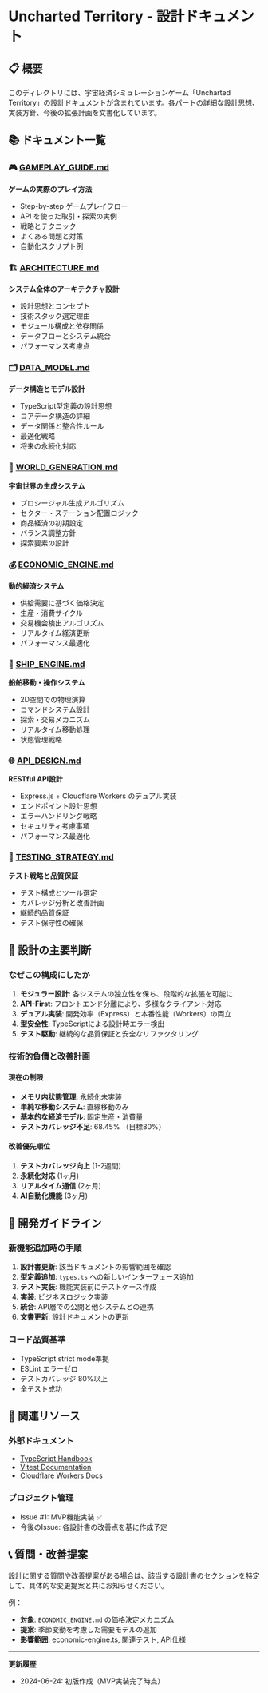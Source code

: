 # Uncharted Territory - 設計ドキュメント

## 📋 概要

このディレクトリには、宇宙経済シミュレーションゲーム「Uncharted Territory」の設計ドキュメントが含まれています。各パートの詳細な設計思想、実装方針、今後の拡張計画を文書化しています。

## 📚 ドキュメント一覧

### 🎮 [GAMEPLAY_GUIDE.md](./GAMEPLAY_GUIDE.md)
**ゲームの実際のプレイ方法**
- Step-by-step ゲームプレイフロー
- API を使った取引・探索の実例
- 戦略とテクニック
- よくある問題と対策
- 自動化スクリプト例

### 🏗️ [ARCHITECTURE.md](./ARCHITECTURE.md)
**システム全体のアーキテクチャ設計**
- 設計思想とコンセプト
- 技術スタック選定理由  
- モジュール構成と依存関係
- データフローとシステム統合
- パフォーマンス考慮点

### 🗂️ [DATA_MODEL.md](./DATA_MODEL.md)
**データ構造とモデル設計**
- TypeScript型定義の設計思想
- コアデータ構造の詳細
- データ関係と整合性ルール
- 最適化戦略
- 将来の永続化対応

### 🌌 [WORLD_GENERATION.md](./WORLD_GENERATION.md)
**宇宙世界の生成システム**
- プロシージャル生成アルゴリズム
- セクター・ステーション配置ロジック
- 商品経済の初期設定
- バランス調整方針
- 探索要素の設計

### 💰 [ECONOMIC_ENGINE.md](./ECONOMIC_ENGINE.md)
**動的経済システム**
- 供給需要に基づく価格決定
- 生産・消費サイクル
- 交易機会検出アルゴリズム
- リアルタイム経済更新
- パフォーマンス最適化

### 🚀 [SHIP_ENGINE.md](./SHIP_ENGINE.md)
**船舶移動・操作システム**
- 2D空間での物理演算
- コマンドシステム設計
- 探索・交易メカニズム
- リアルタイム移動処理
- 状態管理戦略

### 🌐 [API_DESIGN.md](./API_DESIGN.md)
**RESTful API設計**
- Express.js + Cloudflare Workers のデュアル実装
- エンドポイント設計思想
- エラーハンドリング戦略
- セキュリティ考慮事項
- パフォーマンス最適化

### 🧪 [TESTING_STRATEGY.md](./TESTING_STRATEGY.md)
**テスト戦略と品質保証**
- テスト構成とツール選定
- カバレッジ分析と改善計画
- 継続的品質保証
- テスト保守性の確保

## 🎯 設計の主要判断

### なぜこの構成にしたか

1. **モジュラー設計**: 各システムの独立性を保ち、段階的な拡張を可能に
2. **API-First**: フロントエンド分離により、多様なクライアント対応
3. **デュアル実装**: 開発効率（Express）と本番性能（Workers）の両立
4. **型安全性**: TypeScriptによる設計時エラー検出
5. **テスト駆動**: 継続的な品質保証と安全なリファクタリング

### 技術的負債と改善計画

#### 現在の制限
- **メモリ内状態管理**: 永続化未実装
- **単純な移動システム**: 直線移動のみ
- **基本的な経済モデル**: 固定生産・消費量
- **テストカバレッジ不足**: 68.45% （目標80%）

#### 改善優先順位
1. **テストカバレッジ向上** (1-2週間)
2. **永続化対応** (1ヶ月)  
3. **リアルタイム通信** (2ヶ月)
4. **AI自動化機能** (3ヶ月)

## 🔧 開発ガイドライン

### 新機能追加時の手順
1. **設計書更新**: 該当ドキュメントの影響範囲を確認
2. **型定義追加**: `types.ts` への新しいインターフェース追加
3. **テスト実装**: 機能実装前にテストケース作成
4. **実装**: ビジネスロジック実装
5. **統合**: API層での公開と他システムとの連携
6. **文書更新**: 設計ドキュメントの更新

### コード品質基準
- TypeScript strict mode準拠
- ESLint エラーゼロ
- テストカバレッジ 80%以上
- 全テスト成功

## 📖 関連リソース

### 外部ドキュメント
- [TypeScript Handbook](https://www.typescriptlang.org/docs/)
- [Vitest Documentation](https://vitest.dev/)
- [Cloudflare Workers Docs](https://developers.cloudflare.com/workers/)

### プロジェクト管理
- Issue #1: MVP機能実装 ✅
- 今後のIssue: 各設計書の改善点を基に作成予定

## 📞 質問・改善提案

設計に関する質問や改善提案がある場合は、該当する設計書のセクションを特定して、具体的な変更提案と共にお知らせください。

例：
- **対象**: `ECONOMIC_ENGINE.md` の価格決定メカニズム
- **提案**: 季節変動を考慮した需要モデルの追加
- **影響範囲**: economic-engine.ts, 関連テスト, API仕様

---

**更新履歴**
- 2024-06-24: 初版作成（MVP実装完了時点）